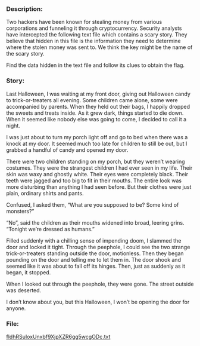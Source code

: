 ### Description:

Two hackers have been known for stealing money from various corporations and funneling it through cryptocurrency. Security analysts have intercepted the following text file which contains a scary story. They believe that hidden in this file is the information they need to determine where the stolen money was sent to. We think the key might be the name of the scary story.

Find the data hidden in the text file and follow its clues to obtain the flag.

### Story:

Last Halloween, I was waiting at my front door, giving out Halloween candy to trick-or-treaters all evening. Some children came alone, some were accompanied by parents. When they held out their bags, I happily dropped the sweets and treats inside. As it grew dark, things started to die down. When it seemed like nobody else was going to come, I decided to call it a night.

I was just about to turn my porch light off and go to bed when there was a knock at my door. It seemed much too late for children to still be out, but I grabbed a handful of candy and opened my door.

There were two children standing on my porch, but they weren’t wearing costumes. They were the strangest children I had ever seen in my life.  Their skin was waxy and ghostly white. Their eyes were completely black. Their teeth were jagged and too big to fit in their mouths. The entire look was more disturbing than anything I had seen before. But their clothes were just plain, ordinary shirts and pants.

Confused, I asked them, “What are you supposed to be? Some kind of monsters?”

“No”, said the children as their mouths widened into broad, leering grins. “Tonight we’re dressed as humans.”

Filled suddenly with a chilling sense of impending doom, I slammed the door and locked it tight. Through the peephole, I could see the two strange trick-or-treaters standing outside the door, motionless. Then they began pounding on the door and telling me to let them in. The door shook and seemed like it was about to fall off its hinges. Then, just as suddenly as it began, it stopped.

When I looked out through the peephole, they were gone. The street outside was deserted.

I don’t know about you, but this Halloween, I won’t be opening the door for anyone.


### File:

[fldhRSuIoxUnxbf9XjpXZR6gg5wcgODc.txt](https://raw.githubusercontent.com/r4g1n-cajun/CTF-Writeups/master/NCSAM%20Hacktober%20CTF%202018/Steganography/Files/fldhRSuIoxUnxbf9XjpXZR6gg5wcgODc.txt?token=AlLywOnZelJILSTp65cUZQ3JkeOETDDJks5b2L-MwA%3D%3D)
